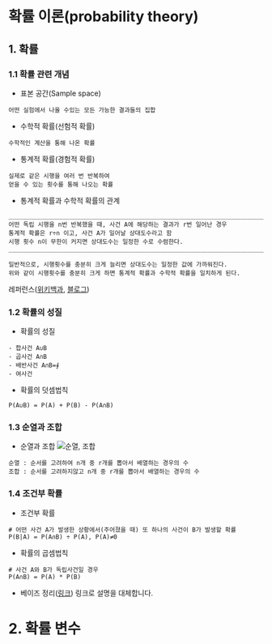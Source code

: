 확률 이론(probability theory)
===

## 1. 확률
### 1.1 확률 관련 개념

- 표본 공간(Sample space)
```
어떤 실험에서 나올 수있는 모든 가능한 결과들의 집합
```
- 수학적 확률(선험적 확률)
```
수학적인 계산을 통해 나온 확률
```
- 통계적 확률(경험적 확률)
```
실제로 같은 시행을 여러 번 반복하여
얻을 수 있는 횟수를 통해 나오는 확률
```

- 통계적 확률과 수학적 확률의 관계
```
_________________________________________________________________________
어떤 독립 시행을 n번 반복했을 때, 사건 A에 해당하는 결과가 r번 일어난 경우
통계적 확률은 r÷n 이고, 사건 A가 일어날 상대도수라고 함
시행 횟수 n이 무한이 커지면 상대도수는 일정한 수로 수렴한다.
_________________________________________________________________________

일반적으로, 시행횟수를 충분히 크게 늘리면 상대도수는 일정한 값에 가까워진다.
위와 같이 시행횟수를 충분히 크게 하면 통계적 확률과 수학적 확률을 일치하게 된다.
```
레퍼런스([위키백과](https://ko.wikipedia.org/wiki/%ED%99%95%EB%A5%A0%EB%A1%A0), [블로그](https://m.blog.naver.com/noela70/221112417204))

### 1.2 확률의 성질
- 확률의 성질
```
- 합사건 A∪B
- 곱사건 A∩B
- 배반사건 A∩B=∮
- 여사건 
```
- 확률의 덧셈법칙
```
P(A∪B) = P(A) + P(B) - P(A∩B)
```

### 1.3 순열과 조합
- 순열과 조합
![순열, 조합](https://user-images.githubusercontent.com/101171109/168032169-c498feb6-34f8-4270-81da-a2e112e466ea.png)
```
순열 : 순서를 고려하여 n개 중 r개를 뽑아서 배열하는 경우의 수
조합 : 순서를 고려하지않고 n개 중 r개를 뽑아서 배열하는 경우의 수
```

### 1.4 조건부 확률
- 조건부 확률
```
# 어떤 사건 A가 발생한 상황에서(주어졌을 때) 또 하나의 사건이 B가 발생할 확률
P(B|A) = P(A∩B) ÷ P(A), P(A)≠0
```

- 확률의 곱셈법칙
```
# 사건 A와 B가 독립사건일 경우
P(A∩B) = P(A) * P(B)
```

- 베이즈 정리([링크](https://www.youtube.com/watch?v=Y4ecU7NkiEI))
링크로 설명을 대체합니다.

# 2. 확률 변수
